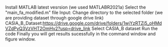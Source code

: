 Install MATLAB latest vesrsion (we used MATLABR2021a)
Select the "main_fa_modified.m" file
Input: Change directory to the selected folder (we are providing dataset through google drive link)
CASIA_B_Dataset:https://drive.google.com/drive/folders/1wjYzRTZi5_oHMdVZdPyQ3VzVHT2OmHv2?usp=drive_link
Select CASIA_B dataset 
Run the code 
Finally you will get results sucessfully in the command window and figure window.
